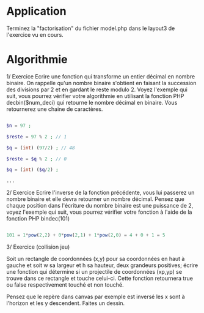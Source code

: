 # Application

Terminez la "factorisation" du fichier model.php dans le layout3 de l'exercice vu en cours.

# Algorithmie

1/ Exercice
Ecrire une fonction qui transforme un entier décimal en nombre binaire. On rappelle qu'un nombre binaire s'obtient en faisant la succession des divisions par 2 et en gardant le reste modulo 2. Voyez l'exemple qui suit, vous pourrez vérifier votre algorithmie en utilisant la fonction PHP decbin($num_deci) qui retourne le nombre décimal en binaire. Vous retournerez une chaine de caractères.

```php

$n = 97 ;

$reste = 97 % 2 ; // 1

$q = (int) (97/2) ; // 48

$reste = $q % 2 ; // 0

$q = (int) ($q/2) ;

...

```

2/ Exercice 
Ecrire l'inverse de la fonction précédente, vous lui passerez un nombre binaire et elle devra retourner un nombre décimal. Pensez que chaque position dans l'écriture du nombre binaire est une puissance de 2, voyez l'exemple qui suit, vous pourrez vérifier votre fonction à l'aide de la fonction PHP bindec(101)

```php

101 = 1*pow(2,2) + 0*pow(2,1) + 1*pow(2,0) = 4 + 0 + 1 = 5

```

3/ Exercice (collision jeu)

Soit un rectangle de coordonnées (x,y) pour sa coordonnées en haut à gauche et soit w sa largeur et h sa hauteur, deux grandeurs positives; écrire une fonction qui détermine si un projectile de coordonnées (xp,yp) se trouve dans ce rectangle et touche celui-ci. Cette fonction retournera true ou false respectivement touché et non touché.

Pensez que le repère dans canvas par exemple est inversé les x sont à l'horizon et les y descendent. Faites un dessin.